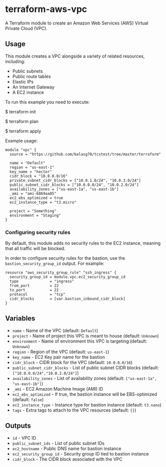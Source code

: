 # terraform-aws-vpc



A Terraform module to create an Amazon Web Services (AWS) Virtual Private Cloud (VPC).

## Usage

This module creates a VPC alongside a variety of related resources, including:

- Public subnets
- Public route tables
- Elastic IPs
- An Internet Gateway
- A EC2 instance

To run this example you need to execute:

$ terraform init

$ terraform plan

$ terraform apply

Example usage:

```hcl
module "vpc" {
  source = "https://github.com/balasg70/tcstest/tree/master/terraform"

  name = "Default"
  region = "us-east-1"
  key_name = "hector"
  cidr_block = "10.0.0.0/16"
  private_subnet_cidr_blocks = ["10.0.1.0/24", "10.0.3.0/24"]
  public_subnet_cidr_blocks = ["10.0.0.0/24", "10.0.2.0/24"]
  availability_zones = ["us-east-1a", "us-east-1b"]
  _ami = "ami-6869aa05"
  ec2_ebs_optimized = true
  ec2_instance_type = "t3.micro"

  project = "Something"
  environment = "Staging"
}
```

### Configuring security rules

By default, this module adds no security rules to the EC2 instance, meaning
that all traffic will be blocked.

In order to configure security rules for the bastion, use the
`bastion_security_group_id` output. For example:

```hcl
resource "aws_security_group_rule" "ssh_ingress" {
  security_group_id = module.vpc.ec2_security_group_id
  type              = "ingress"
  from_port         = 22
  to_port           = 22
  protocol          = "tcp"
  cidr_blocks       = [var.bastion_inbound_cidr_block]
}
```



## Variables

- `name` - Name of the VPC (default: `Default`)
- `project` - Name of project this VPC is meant to house (default: `Unknown`)
- `environment` - Name of environment this VPC is targeting (default: `Unknown`)
- `region` - Region of the VPC (default: `us-east-1`)
- `key_name` - EC2 Key pair name for the bastion
- `cidr_block` - CIDR block for the VPC (default: `10.0.0.0/16`)
- `public_subnet_cidr_blocks` - List of public subnet CIDR blocks (default: `["10.0.0.0/24","10.0.2.0/24"]`)
- `availability_zones` - List of availability zones (default: `["us-east-1a", "us-east-1b"]`)
- `_ami` - EC2 Amazon Machine Image (AMI) ID
- `ec2_ebs_optimized` - If true, the bastion instance will be EBS-optimized (default: `false`)
- `ec2_instance_type` - Instance type for bastion instance (default: `t3.nano`)
- `tags` - Extra tags to attach to the VPC resources (default: `{}`)

## Outputs

- `id` - VPC ID
- `public_subnet_ids` - List of public subnet IDs
- `ec2_hostname` - Public DNS name for bastion instance
- `ec2_security_group_id` - Security group ID tied to bastion instance
- `cidr_block` - The CIDR block associated with the VPC

